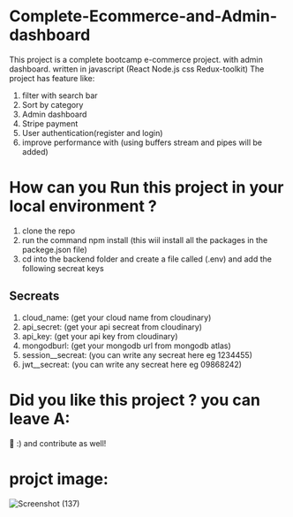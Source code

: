 # Complete-Ecommerce-and-Admin-dashboard
This project is a complete bootcamp e-commerce project. with admin dashboard. written in javascript (React Node.js css Redux-toolkit)
The project has feature like: 

1) filter with search bar  
2) Sort by category
3) Admin dashboard
4) Stripe payment
5) User authentication(register and login)
6) improve performance with (using buffers stream and pipes will be added)

# How can you Run this project in your local environment ?
1) clone the repo
2) run the command npm install (this wiil install all the packages in the packege.json file)
3) cd into the backend folder and create a file called (.env) and add the following secreat keys

## Secreats
1) cloud_name: (get your cloud name from cloudinary)
2) api_secret: (get your api secreat from cloudinary)
3) api_key:    (get your api key from cloudinary)
4) mongodburl:  (get your mongodb url from mongodb atlas)
5) session__secreat: (you can write any secreat here eg 1234455)
6) jwt__secreat: (you can write any secreat here eg 09868242)
   
# Did you like this project ? you can leave A:
🌟 :) and contribute as well!

# projct image:
![Screenshot (137)](https://user-images.githubusercontent.com/104143398/210358730-b924bd24-3378-442c-9bd6-e28273a849f0.png)
